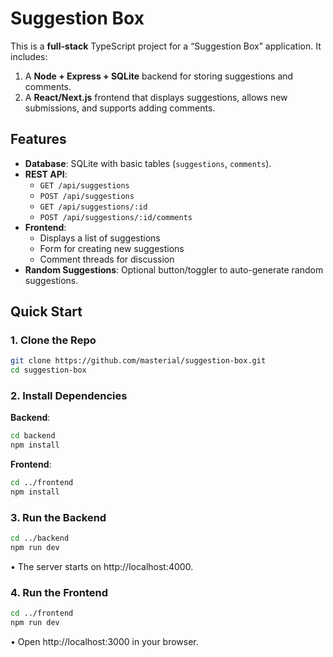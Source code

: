 # Suggestion Box

This is a **full‐stack** TypeScript project for a “Suggestion Box” application. It includes:

1. A **Node + Express + SQLite** backend for storing suggestions and comments.  
2. A **React/Next.js** frontend that displays suggestions, allows new submissions, and supports adding comments.

## Features

- **Database**: SQLite with basic tables (`suggestions`, `comments`).  
- **REST API**:
  - `GET /api/suggestions`
  - `POST /api/suggestions`
  - `GET /api/suggestions/:id`
  - `POST /api/suggestions/:id/comments`
- **Frontend**:
  - Displays a list of suggestions
  - Form for creating new suggestions
  - Comment threads for discussion
- **Random Suggestions**: Optional button/toggler to auto-generate random suggestions.

## Quick Start

### 1. Clone the Repo
```bash
git clone https://github.com/masterial/suggestion-box.git
cd suggestion-box
```

### 2. Install Dependencies
**Backend**:
```bash
cd backend
npm install
```

**Frontend**:
```bash
cd ../frontend
npm install
```

### 3. Run the Backend
```bash
cd ../backend
npm run dev
```
•	The server starts on http://localhost:4000.

### 4. Run the Frontend
```bash
cd ../frontend
npm run dev
```
•	Open http://localhost:3000 in your browser.